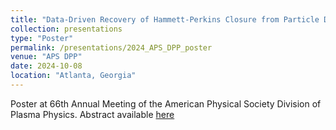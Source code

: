 ```yaml
---
title: "Data-Driven Recovery of Hammett-Perkins Closure from Particle Data"
collection: presentations
type: "Poster"
permalink: /presentations/2024_APS_DPP_poster
venue: "APS DPP"
date: 2024-10-08
location: "Atlanta, Georgia"
---
```


Poster at 66th Annual Meeting of the American Physical Society Division of Plasma Physics. Abstract available [here](https://meetings.aps.org/Meeting/DPP24/Session/GP12.64)